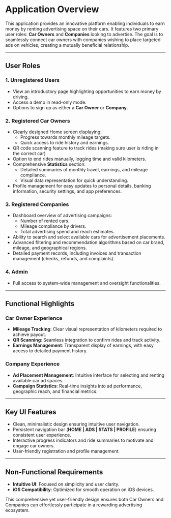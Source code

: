 # Application Overview

This application provides an innovative platform enabling individuals to earn money by renting advertising space on their cars. It features two primary user roles: **Car Owners** and **Companies** looking to advertise. The goal is to seamlessly connect car owners with companies wishing to place targeted ads on vehicles, creating a mutually beneficial relationship.

---

## User Roles

### 1. Unregistered Users
- View an introductory page highlighting opportunities to earn money by driving.
- Access a demo in read-only mode.
- Options to sign up as either a **Car Owner** or **Company**.

### 2. Registered Car Owners
- Clearly designed Home screen displaying:
  - Progress towards monthly mileage targets.
  - Quick access to ride history and earnings.
- QR code scanning feature to track rides (making sure user is riding in the correct car)
- Option to end rides manually, logging time and valid kilometers.
- Comprehensive **Statistics** section:
  - Detailed summaries of monthly travel, earnings, and mileage compliance.
  - Visual data representation for quick understanding.
- Profile management for easy updates to personal details, banking information, security settings, and app preferences.

### 3. Registered Companies
- Dashboard overview of advertising campaigns:
  - Number of rented cars.
  - Mileage compliance by drivers.
  - Total advertising spend and reach estimates.
- Ability to search and select available cars for advertisement placements.
- Advanced filtering and recommendation algorithms based on car brand, mileage, and geographical regions.
- Detailed payment records, including invoices and transaction management (checks, refunds, and complaints).

### 4. Admin
- Full access to system-wide management and oversight functionalities.

---

## Functional Highlights

### Car Owner Experience
- **Mileage Tracking**: Clear visual representation of kilometers required to achieve payout.
- **QR Scanning**: Seamless integration to confirm rides and track activity.
- **Earnings Management**: Transparent display of earnings, with easy access to detailed payment history.

### Company Experience
- **Ad Placement Management**: Intuitive interface for selecting and renting available car ad spaces.
- **Campaign Statistics**: Real-time insights into ad performance, geographic reach, and financial metrics.

---

## Key UI Features
- Clean, minimalistic design ensuring intuitive user navigation.
- Persistent navigation bar (**HOME | ADS | STATS | PROFILE**) ensuring consistent user experience.
- Interactive progress indicators and ride summaries to motivate and engage car owners.
- User-friendly registration and profile management.

---

## Non-Functional Requirements

- **Intuitive UI**: Focused on simplicity and user clarity.
- **iOS Compatibility**: Optimized for smooth operation on iOS devices.

This comprehensive yet user-friendly design ensures both Car Owners and Companies can effortlessly participate in a rewarding advertising ecosystem.


